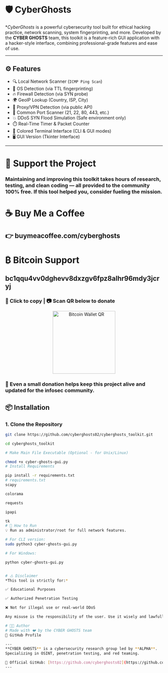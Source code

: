 # 🛡️ CyberGhosts 

**CyberGhosts* is a powerful cybersecurity tool built for ethical hacking practice, network scanning, system fingerprinting, and more. Developed by the **CYBER GHOSTS** team, this toolkit is a feature-rich GUI application with a hacker-style interface, combining professional-grade features and ease of use.

---

## ⚙️ Features

- 🔍 Local Network Scanner (`ICMP Ping Scan`)
- 🧠 OS Detection (via TTL fingerprinting)
- 🔥 Firewall Detection (via SYN probe)
- 🌍 GeoIP Lookup (Country, ISP, City)
- 🔐 Proxy/VPN Detection (via public API)
- 🎯 Common Port Scanner (21, 22, 80, 443, etc.)
- 💥 DDoS SYN Flood Simulation (Safe environment only)
- ⏱️ Real-Time Timer & Packet Counter
- 🎨 Colored Terminal Interface (CLI & GUI modes)
- 🖥️ GUI Version (Tkinter Interface)

---
# 💸 Support the Project
### Maintaining and improving this toolkit takes hours of research, testing, and clean coding — all provided to the community 100% free. If this tool helped you, consider fueling the mission.

# ☕ Buy Me a Coffee
## 👉 buymeacoffee.com/cyberghosts

# ₿ Bitcoin Support
## bc1qqu4vv0dghevv8dxzgv6fpz8alhr96mdy3jcryj
### 📎 Click to copy | 📷 Scan QR below to donate

<p align="center"> <img src="https://api.qrserver.com/v1/create-qr-code/?data=bc1qqu4vv0dghevv8dxzgv6fpz8alhr96mdy3jcryj&size=200x200" alt="Bitcoin Wallet QR" width="200" height="200"> </p>

### 💬 Even a small donation helps keep this project alive and updated for the infosec community.


## 📦 Installation

### 1. Clone the Repository

```bash
git clone https://github.com/cyberghosts02/cyberghosts_toolkit.git

cd cyberghosts_toolkit

# Make Main File Executable (Optional - for Unix/Linux)

chmod +x cyber-ghosts-gui.py
# Install Requirements

pip install -r requirements.txt
# requirements.txt
scapy

colorama

requests

ipapi

tk
# 🚀 How to Run
💡 Run as administrator/root for full network features.

# For CLI version:
sudo python3 cyber-ghosts-gui.py

# For Windows:

python cyber-ghosts-gui.py


# ⚠️ Disclaimer
*This tool is strictly for:*

✅ Educational Purposes

✅ Authorized Penetration Testing

❌ Not for illegal use or real-world DDoS

Any misuse is the responsibility of the user. Use it wisely and lawfully.

# 👨‍💻 Author
# Made with ❤️ by the CYBER GHOSTS team
🔗 GitHub Profile

---
**CYBER GHOSTS** is a cybersecurity research group led by **ALPHA**.  
Specializing in OSINT, penetration testing, and red teaming.  

📌 Official GitHub: [https://github.com/cyberghosts02](https://github.com/cyberghosts02)  
---
